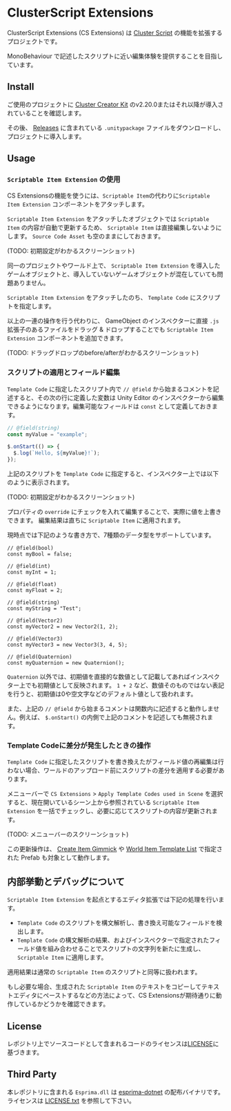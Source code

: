 # ClusterScript Extensions

ClusterScript Extensions (CS Extensions) は [Cluster Script](https://docs.cluster.mu/script/) の機能を拡張するプロジェクトです。

MonoBehaviour で記述したスクリプトに近い編集体験を提供することを目指しています。

## Install

ご使用のプロジェクトに [Cluster Creator Kit](https://docs.cluster.mu/creatorkit/) のv2.20.0またはそれ以降が導入されていることを確認します。

その後、 [Releases](https://github.com/malaybaku/ClusterScriptExtensions/releases) に含まれている `.unitypackage` ファイルをダウンロードし、プロジェクトに導入します。


## Usage

### `Scriptable Item Extension` の使用

CS Extensionsの機能を使うには、`Scriptable Item`の代わりに`Scriptable Item Extension` コンポーネントをアタッチします。

`Scriptable Item Extension` をアタッチしたオブジェクトでは `Scriptable Item` の内容が自動で更新するため、 `Scriptable Item` は直接編集しないようにします。 `Source Code Asset` も空のままにしておきます。

(TODO: 初期設定がわかるスクリーンショット)

同一のプロジェクトやワールド上で、 `Scriptable Item Extension` を導入したゲームオブジェクトと、導入していないゲームオブジェクトが混在していても問題ありません。

`Scriptable Item Extension` をアタッチしたのち、 `Template Code` にスクリプトを指定します。

以上の一連の操作を行う代わりに、 GameObject のインスペクターに直接 `.js` 拡張子のあるファイルをドラッグ & ドロップすることでも `Scriptable Item Extension` コンポーネントを追加できます。

(TODO: ドラッグドロップのbefore/afterがわかるスクリーンショット)

### スクリプトの適用とフィールド編集

`Template Code` に指定したスクリプト内で `// @field` から始まるコメントを記述すると、その次の行に定義した変数は Unity Editor のインスペクターから編集できるようになります。編集可能なフィールドは `const` として定義しておきます。

```javascript
// @field(string)
const myValue = "example";

$.onStart(() => {
  $.log(`Hello, ${myValue}!`);
});
```

上記のスクリプトを `Template Code` に指定すると、インスペクター上では以下のように表示されます。

(TODO: 初期設定がわかるスクリーンショット)

プロパティの `override` にチェックを入れて編集することで、実際に値を上書きできます。
編集結果は直ちに `Scriptable Item` に適用されます。

現時点では下記のような書き方で、7種類のデータ型をサポートしています。

```
// @field(bool)
const myBool = false;

// @field(int)
const myInt = 1;

// @field(float)
const myFloat = 2;

// @field(string)
const myString = "Test";

// @field(Vector2)
const myVector2 = new Vector2(1, 2);

// @field(Vector3)
const myVector3 = new Vector3(3, 4, 5);

// @field(Quaternion)
const myQuaternion = new Quaternion();
```

`Quaternion` 以外では、初期値を直接的な数値として記載してあればインスペクター上でも初期値として反映されます。
`1 + 2` など、数値そのものではない表記を行うと、初期値は0や空文字などのデフォルト値として扱われます。

また、上記の `// @field` から始まるコメントは関数内に記述すると動作しません。例えば、 `$.onStart()` の内側で上記のコメントを記述しても無視されます。


### Template Codeに差分が発生したときの操作

`Template Code` に指定したスクリプトを書き換えたがフィールド値の再編集は行わない場合、ワールドのアップロード前にスクリプトの差分を適用する必要があります。

メニューバーで `CS Extensions` > `Apply Template Codes used in Scene` を選択すると、現在開いているシーン上から参照されている `Scriptable Item Extension` を一括でチェックし、必要に応じてスクリプトの内容が更新されます。

(TODO: メニューバーのスクリーンショット)

この更新操作は、 [Create Item Gimmick](https://docs.cluster.mu/creatorkit/gimmick-components/create-item-gimmick/) や [World Item Template List](https://docs.cluster.mu/creatorkit/item-components/world-item-template-list/) で指定された Prefab も対象として動作します。


## 内部挙動とデバッグについて

`Scriptable Item Extension` を起点とするエディタ拡張では下記の処理を行います。

- `Template Code` のスクリプトを構文解析し、書き換え可能なフィールドを検出します。
- `Template Code` の構文解析の結果、およびインスペクターで指定されたフィールド値を組み合わせることでスクリプトの文字列を新たに生成し、 `Scriptable Item` に適用します。

適用結果は通常の `Scriptable Item` のスクリプトと同等に扱われます。

もし必要な場合、生成された `Scriptable Item` のテキストをコピーしてテキストエディタにペーストするなどの方法によって、CS Extensionsが期待通りに動作しているかどうかを確認できます。




## License

レポジトリ上でソースコードとして含まれるコードのライセンスは[LICENSE](./LICENSE)に基づきます。

## Third Party

本レポジトリに含まれる `Esprima.dll` は [esprima-dotnet](https://github.com/sebastienros/esprima-dotnet) の配布バイナリです。ライセンスは [LICENSE.txt](./Assets/Source/Editor/DLLs/LICENSE.txt) を参照して下さい。
